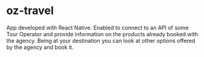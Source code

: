 # oz-travel
App developed with React Native. Enabled to connect to an API of some Tour Operator and provide information on the products already booked with the agency.
Being at your destination you can look at other options offered by the agency and book it. 
